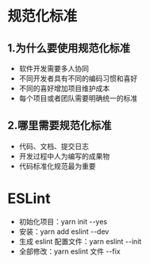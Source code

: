 # 规范化标准
## 1.为什么要使用规范化标准
- 软件开发需要多人协同
- 不同开发者具有不同的编码习惯和喜好
- 不同的喜好增加项目维护成本
- 每个项目或者团队需要明确统一的标准

## 2.哪里需要规范化标准
- 代码、文档、提交日志
- 开发过程中人为编写的成果物
- 代码标准化规范最为重要

# ESLint
- 初始化项目：yarn init --yes
- 安装：yarn add eslint --dev
- 生成 eslint 配置文件：yarn eslint --init
- 全部修改：yarn eslint 文件 --fix
